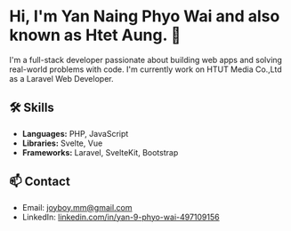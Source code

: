 # Hi, I'm Yan Naing Phyo Wai and also known as Htet Aung. 👋

I'm a full-stack developer passionate about building web apps and solving real-world problems with code.
I'm currently work on HTUT Media Co.,Ltd as a Laravel Web Developer.

<!--
## 🚀 Projects

- [My Portfolio Website](https://myportfolio.com) – A personal website built with Laravel and Vue.
- [Task Manager App](https://github.com/johndoe/task-manager) – A productivity app using Laravel and Inertia.
- [Background Remover](https://github.com/johndoe/bg-remover) – Image background removal using Python and Rembg.
-->

## 🛠️ Skills

- **Languages:** PHP, JavaScript
- **Libraries:** Svelte, Vue
- **Frameworks:** Laravel, SvelteKit, Bootstrap
  
<!--
## 📈 GitHub Stats

![GitHub Stats](https://github-readme-stats.vercel.app/api?username=johndoe&show_icons=true)
-->


## 📫 Contact

- Email: joyboy.mm@gmail.com
- LinkedIn: [linkedin.com/in/yan-9-phyo-wai-497109156](https://linkedin.com/in/yan-9-phyo-wai-497109156)

<!--
**jb-mm/jb-mm** is a ✨ _special_ ✨ repository because its `README.md` (this file) appears on your GitHub profile.

Here are some ideas to get you started:

- 🔭 I’m currently working on ...
- 🌱 I’m currently learning ...
- 👯 I’m looking to collaborate on ...
- 🤔 I’m looking for help with ...
- 💬 Ask me about ...
- 📫 How to reach me: ...
- 😄 Pronouns: ...
- ⚡ Fun fact: ...
-->
